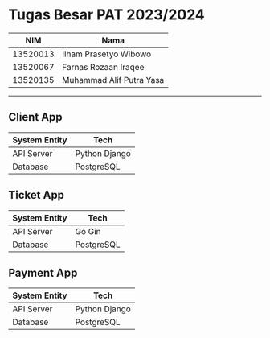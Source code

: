 # Tugas Besar PAT 2023/2024


NIM | Nama
--- | --- 
13520013 | Ilham Prasetyo Wibowo
13520067 | Farnas Rozaan Iraqee
13520135 | Muhammad Alif Putra Yasa

---

## Client App
System Entity | Tech
--- | --- 
API Server | Python Django
Database | PostgreSQL


## Ticket App
System Entity | Tech
--- | --- 
API Server | Go Gin
Database | PostgreSQL

## Payment App
System Entity | Tech
--- | --- 
API Server | Python Django
Database | PostgreSQL
